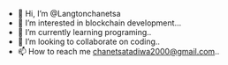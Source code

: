 - 👋 Hi, I’m @Langtonchanetsa
- 👀 I’m interested in blockchain development...
- 🌱 I’m currently learning programing..
- 💞️ I’m looking to collaborate on coding..
- 📫 How to reach me chanetsatadiwa2000@gmail.com..

<!---
Langtonchanetsa/Langtonchanetsa is a ✨ special ✨ repository because its `README.md` (this file) appears on your GitHub profile.
You can click the Preview link to take a look at your changes.
--->
